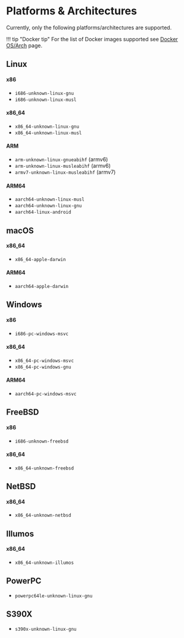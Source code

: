 # Platforms & Architectures

Currently, only the following platforms/architectures are supported.

!!! tip "Docker tip"
    For the list of Docker images supported see [Docker OS/Arch](./features/docker.md#osarch) page.

## Linux

#### x86
  - `i686-unknown-linux-gnu` 
  - `i686-unknown-linux-musl`

#### x86_64
  - `x86_64-unknown-linux-gnu`
  - `x86_64-unknown-linux-musl`

#### ARM
  - `arm-unknown-linux-gnueabihf` (armv6)
  - `arm-unknown-linux-musleabihf` (armv6)
  - `armv7-unknown-linux-musleabihf` (armv7)

#### ARM64
  - `aarch64-unknown-linux-musl`
  - `aarch64-unknown-linux-gnu`
  - `aarch64-linux-android`

## macOS

#### x86_64
  - `x86_64-apple-darwin`

#### ARM64
  - `aarch64-apple-darwin`

## Windows

#### x86
  - `i686-pc-windows-msvc`

#### x86_64
  - `x86_64-pc-windows-msvc`
  - `x86_64-pc-windows-gnu`

#### ARM64
  - `aarch64-pc-windows-msvc`

## FreeBSD

#### x86
  - `i686-unknown-freebsd`

#### x86_64
  - `x86_64-unknown-freebsd`

## NetBSD

#### x86_64
  - `x86_64-unknown-netbsd`

## Illumos

#### x86_64
  - `x86_64-unknown-illumos`

## PowerPC

- `powerpc64le-unknown-linux-gnu`

## S390X

- `s390x-unknown-linux-gnu`
